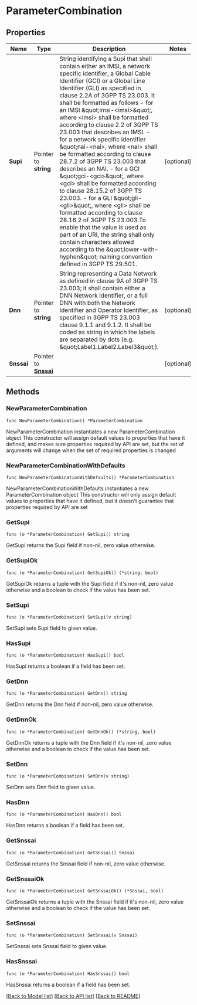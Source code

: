 # ParameterCombination

## Properties

Name | Type | Description | Notes
------------ | ------------- | ------------- | -------------
**Supi** | Pointer to **string** | String identifying a Supi that shall contain either an IMSI, a network specific identifier, a Global Cable Identifier (GCI) or a Global Line Identifier (GLI) as specified in clause  2.2A of 3GPP TS 23.003. It shall be formatted as follows  - for an IMSI \&quot;imsi-&lt;imsi&gt;\&quot;, where &lt;imsi&gt; shall be formatted according to clause 2.2    of 3GPP TS 23.003 that describes an IMSI.  - for a network specific identifier \&quot;nai-&lt;nai&gt;, where &lt;nai&gt; shall be formatted    according to clause 28.7.2 of 3GPP TS 23.003 that describes an NAI.  - for a GCI \&quot;gci-&lt;gci&gt;\&quot;, where &lt;gci&gt; shall be formatted according to clause 28.15.2    of 3GPP TS 23.003.  - for a GLI \&quot;gli-&lt;gli&gt;\&quot;, where &lt;gli&gt; shall be formatted according to clause 28.16.2 of    3GPP TS 23.003.To enable that the value is used as part of an URI, the string shall    only contain characters allowed according to the \&quot;lower-with-hyphen\&quot; naming convention    defined in 3GPP TS 29.501.  | [optional] 
**Dnn** | Pointer to **string** | String representing a Data Network as defined in clause 9A of 3GPP TS 23.003;  it shall contain either a DNN Network Identifier, or a full DNN with both the Network  Identifier and Operator Identifier, as specified in 3GPP TS 23.003 clause 9.1.1 and 9.1.2. It shall be coded as string in which the labels are separated by dots  (e.g. \&quot;Label1.Label2.Label3\&quot;).  | [optional] 
**Snssai** | Pointer to [**Snssai**](Snssai.md) |  | [optional] 

## Methods

### NewParameterCombination

`func NewParameterCombination() *ParameterCombination`

NewParameterCombination instantiates a new ParameterCombination object
This constructor will assign default values to properties that have it defined,
and makes sure properties required by API are set, but the set of arguments
will change when the set of required properties is changed

### NewParameterCombinationWithDefaults

`func NewParameterCombinationWithDefaults() *ParameterCombination`

NewParameterCombinationWithDefaults instantiates a new ParameterCombination object
This constructor will only assign default values to properties that have it defined,
but it doesn't guarantee that properties required by API are set

### GetSupi

`func (o *ParameterCombination) GetSupi() string`

GetSupi returns the Supi field if non-nil, zero value otherwise.

### GetSupiOk

`func (o *ParameterCombination) GetSupiOk() (*string, bool)`

GetSupiOk returns a tuple with the Supi field if it's non-nil, zero value otherwise
and a boolean to check if the value has been set.

### SetSupi

`func (o *ParameterCombination) SetSupi(v string)`

SetSupi sets Supi field to given value.

### HasSupi

`func (o *ParameterCombination) HasSupi() bool`

HasSupi returns a boolean if a field has been set.

### GetDnn

`func (o *ParameterCombination) GetDnn() string`

GetDnn returns the Dnn field if non-nil, zero value otherwise.

### GetDnnOk

`func (o *ParameterCombination) GetDnnOk() (*string, bool)`

GetDnnOk returns a tuple with the Dnn field if it's non-nil, zero value otherwise
and a boolean to check if the value has been set.

### SetDnn

`func (o *ParameterCombination) SetDnn(v string)`

SetDnn sets Dnn field to given value.

### HasDnn

`func (o *ParameterCombination) HasDnn() bool`

HasDnn returns a boolean if a field has been set.

### GetSnssai

`func (o *ParameterCombination) GetSnssai() Snssai`

GetSnssai returns the Snssai field if non-nil, zero value otherwise.

### GetSnssaiOk

`func (o *ParameterCombination) GetSnssaiOk() (*Snssai, bool)`

GetSnssaiOk returns a tuple with the Snssai field if it's non-nil, zero value otherwise
and a boolean to check if the value has been set.

### SetSnssai

`func (o *ParameterCombination) SetSnssai(v Snssai)`

SetSnssai sets Snssai field to given value.

### HasSnssai

`func (o *ParameterCombination) HasSnssai() bool`

HasSnssai returns a boolean if a field has been set.


[[Back to Model list]](../README.md#documentation-for-models) [[Back to API list]](../README.md#documentation-for-api-endpoints) [[Back to README]](../README.md)


